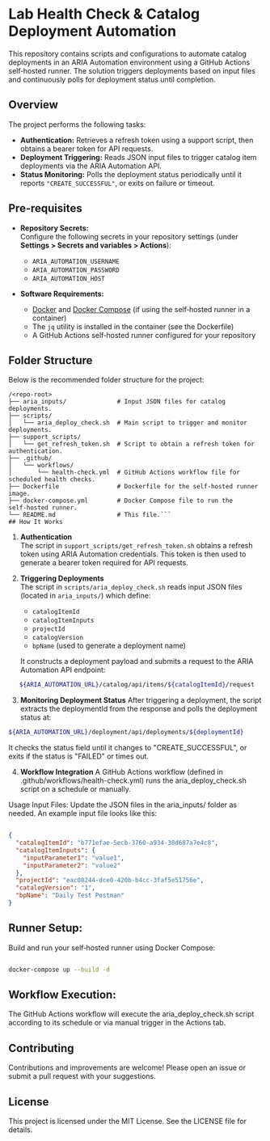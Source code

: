 # Lab Health Check & Catalog Deployment Automation

This repository contains scripts and configurations to automate catalog deployments in an ARIA Automation environment using a GitHub Actions self‑hosted runner. The solution triggers deployments based on input files and continuously polls for deployment status until completion.

## Overview

The project performs the following tasks:
- **Authentication:** Retrieves a refresh token using a support script, then obtains a bearer token for API requests.
- **Deployment Triggering:** Reads JSON input files to trigger catalog item deployments via the ARIA Automation API.
- **Status Monitoring:** Polls the deployment status periodically until it reports `"CREATE_SUCCESSFUL"`, or exits on failure or timeout.

## Pre-requisites

- **Repository Secrets:**  
  Configure the following secrets in your repository settings (under **Settings > Secrets and variables > Actions**):
  - `ARIA_AUTOMATION_USERNAME`
  - `ARIA_AUTOMATION_PASSWORD`
  - `ARIA_AUTOMATION_HOST`

- **Software Requirements:**
  - [Docker](https://www.docker.com/) and [Docker Compose](https://docs.docker.com/compose/) (if using the self‑hosted runner in a container)
  - The `jq` utility is installed in the container (see the Dockerfile)
  - A GitHub Actions self‑hosted runner configured for your repository

## Folder Structure

Below is the recommended folder structure for the project:

```plaintext
/<repo-root>
├── aria_inputs/              # Input JSON files for catalog deployments.
├── scripts/
│   └── aria_deploy_check.sh  # Main script to trigger and monitor deployments.
├── support_scripts/
│   └── get_refresh_token.sh  # Script to obtain a refresh token for authentication.
├── .github/
│   └── workflows/
│       └── health-check.yml  # GitHub Actions workflow file for scheduled health checks.
├── Dockerfile                # Dockerfile for the self‑hosted runner image.
├── docker-compose.yml        # Docker Compose file to run the self‑hosted runner.
└── README.md                 # This file.```
## How It Works
```
1. **Authentication**  
   The script in `support_scripts/get_refresh_token.sh` obtains a refresh token using ARIA Automation credentials. This token is then used to generate a bearer token required for API requests.

2. **Triggering Deployments**  
   The script in `scripts/aria_deploy_check.sh` reads input JSON files (located in `aria_inputs/`) which define:
   - `catalogItemId`
   - `catalogItemInputs`
   - `projectId`
   - `catalogVersion`
   - `bpName` (used to generate a deployment name)
   
   It constructs a deployment payload and submits a request to the ARIA Automation API endpoint:
   
```bash
   ${ARIA_AUTOMATION_URL}/catalog/api/items/${catalogItemId}/request
```

3. **Monitoring Deployment Status**
    After triggering a deployment, the script extracts the deploymentId from the response and polls the deployment status at:

```bash
${ARIA_AUTOMATION_URL}/deployment/api/deployments/${deploymentId}
```

It checks the status field until it changes to "CREATE_SUCCESSFUL", or exits if the status is "FAILED" or times out.

4. **Workflow Integration**
    A GitHub Actions workflow (defined in .github/workflows/health-check.yml) runs the aria_deploy_check.sh script on a schedule or manually.

Usage
Input Files:
Update the JSON files in the aria_inputs/ folder as needed. An example input file looks like this:

```json

{
  "catalogItemId": "b771efae-5ecb-3760-a934-38d687a7e4c8",
  "catalogItemInputs": {
    "inputParameter1": "value1",
    "inputParameter2": "value2"
  },
  "projectId": "eac08244-dce0-420b-b4cc-3faf5e51756e",
  "catalogVersion": "1",
  "bpName": "Daily Test Postman"
}
```

## Runner Setup:
Build and run your self‑hosted runner using Docker Compose:

```bash

docker-compose up --build -d
```

## Workflow Execution:
The GitHub Actions workflow will execute the aria_deploy_check.sh script according to its schedule or via manual trigger in the Actions tab.

## Contributing
Contributions and improvements are welcome! Please open an issue or submit a pull request with your suggestions.

## License
This project is licensed under the MIT License. See the LICENSE file for details.